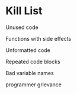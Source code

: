 Kill List
=========

Unused code

Functions with side effects

Unformatted code

Repeated code blocks

Bad variable names

programmer grievance
